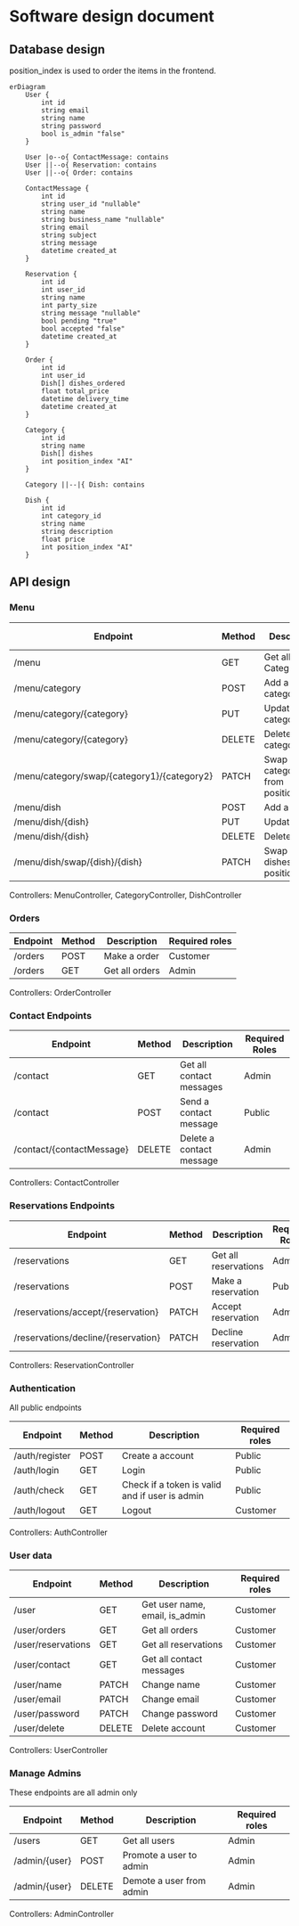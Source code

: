 # Software design document

## Database design

position_index is used to order the items in the frontend.

```mermaid
erDiagram
    User {
        int id
        string email
        string name
        string password
        bool is_admin "false"
    }
    
    User |o--o{ ContactMessage: contains
    User ||--o{ Reservation: contains
    User ||--o{ Order: contains

    ContactMessage {
        int id
        string user_id "nullable"
        string name
        string business_name "nullable"
        string email
        string subject
        string message
        datetime created_at
    }

    Reservation {
        int id
        int user_id 
        string name
        int party_size
        string message "nullable"
        bool pending "true"
        bool accepted "false"
        datetime created_at
    }
    
    Order {
        int id
        int user_id
        Dish[] dishes_ordered
        float total_price
        datetime delivery_time
        datetime created_at
    }

    Category {
        int id
        string name
        Dish[] dishes
        int position_index "AI"
    }

    Category ||--|{ Dish: contains
 
    Dish {
        int id
        int category_id
        string name
        string description
        float price
        int position_index "AI"
    }
```

## API design

### Menu

| Endpoint                                    | Method | Description                             | Required roles |
|---------------------------------------------|--------|-----------------------------------------|----------------|
| /menu                                       | GET    | Get all Categories                      | Public         |
| /menu/category                              | POST   | Add a category                          | Admin️         |
| /menu/category/{category}                   | PUT    | Update a category                       | Admin️         |
| /menu/category/{category}                   | DELETE | Delete a category                       | Admin️         |
| /menu/category/swap/{category1}/{category2} | PATCH  | Swap two categories from position_index | Admin️         |
| /menu/dish                                  | POST   | Add a dish                              | Admin️         |
| /menu/dish/{dish}                           | PUT    | Update a dish                           | Admin️         |
| /menu/dish/{dish}                           | DELETE | Delete a dish                           | Admin️         |
| /menu/dish/swap/{dish}/{dish}               | PATCH  | Swap two dishes from position_index     | Admin️         |

Controllers: MenuController, CategoryController, DishController

### Orders

| Endpoint | Method | Description    | Required roles |
|----------|--------|----------------|----------------|
| /orders  | POST   | Make a order   | Customer       |
| /orders  | GET    | Get all orders | Admin️         |

Controllers: OrderController

### Contact Endpoints

| Endpoint                            | Method | Description              | Required Roles |
|-------------------------------------|--------|--------------------------|----------------|
| /contact                            | GET    | Get all contact messages | Admin️         |
| /contact                            | POST   | Send a contact message   | Public         |
| /contact/{contactMessage}           | DELETE | Delete a contact message | Admin️         |

Controllers: ContactController

### Reservations Endpoints

| Endpoint                            | Method | Description              | Required Roles |
|-------------------------------------|--------|--------------------------|----------------|
| /reservations                       | GET    | Get all reservations     | Admin️         |
| /reservations                       | POST   | Make a reservation       | Public         |
| /reservations/accept/{reservation}  | PATCH  | Accept reservation       | Admin️         |
| /reservations/decline/{reservation} | PATCH  | Decline reservation      | Admin️         |

Controllers: ReservationController

### Authentication

All public endpoints

| Endpoint       | Method | Description                                    | Required roles |
|----------------|--------|------------------------------------------------|----------------|
| /auth/register | POST   | Create a account                               | Public         |
| /auth/login    | GET    | Login                                          | Public         |
| /auth/check    | GET    | Check if a token is valid and if user is admin | Public         |
| /auth/logout   | GET    | Logout                                         | Customer       |

Controllers: AuthController

### User data

| Endpoint           | Method | Description                    | Required roles |
|--------------------|--------|--------------------------------|----------------|
| /user              | GET    | Get user name, email, is_admin | Customer       |
| /user/orders       | GET    | Get all orders                 | Customer       |
| /user/reservations | GET    | Get all reservations           | Customer       |
| /user/contact      | GET    | Get all contact messages       | Customer       |
| /user/name         | PATCH  | Change name                    | Customer       |
| /user/email        | PATCH  | Change email                   | Customer       |
| /user/password     | PATCH  | Change password                | Customer       |
| /user/delete       | DELETE | Delete account                 | Customer       |

Controllers: UserController

### Manage Admins

These endpoints are all admin only

| Endpoint      | Method | Description              | Required roles |
|---------------|--------|--------------------------|----------------|
| /users        | GET    | Get all users            | Admin          |
| /admin/{user} | POST   | Promote a user to admin  | Admin          |
| /admin/{user} | DELETE | Demote a user from admin | Admin          |

Controllers: AdminController
